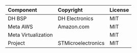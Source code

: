 | Component                       | Copyright                          | License                                          |
|:---------                       |:----------                         |:-------                                          |
| DH BSP                          | DH Electronics                     | MIT                                              |
| Meta AWS                        | Amazon.com                         | MIT                                              |
| Meta Virtualization             |                                    | MIT                                              |
| Project                         | STMicroelectronics                 | MIT                                              |
